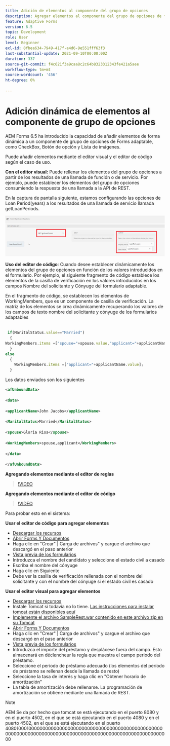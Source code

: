 ```yaml
---
title: Adición de elementos al componente del grupo de opciones
description: Agregar elementos al componente del grupo de opciones de forma dinámica
feature: Adaptive Forms
version: 6.5
topic: Development
role: User
level: Beginner
exl-id: 8fbea634-7949-417f-a4d6-9e551fff63f3
last-substantial-update: 2021-09-10T00:00:00Z
duration: 337
source-git-commit: f4c621f3a9caa8c2c64b8323312343fe421a5aee
workflow-type: tm+mt
source-wordcount: '456'
ht-degree: 0%

---
```


# Adición dinámica de elementos al componente de grupo de opciones

AEM Forms 6.5 ha introducido la capacidad de añadir elementos de forma dinámica a un componente de grupo de opciones de Forms adaptable, como CheckBox, Botón de opción y Lista de imágenes.


Puede añadir elementos mediante el editor visual y el editor de código según el caso de uso.

**Con el editor visual:** Puede rellenar los elementos del grupo de opciones a partir de los resultados de una llamada de función o de servicio. Por ejemplo, puede establecer los elementos del grupo de opciones consumiendo la respuesta de una llamada a la API de REST.

En la captura de pantalla siguiente, estamos configurando las opciones de Loan Period(years) a los resultados de una llamada de servicio llamada getLoanPeriods.

![Editor de reglas](assets/ruleeditor.png)

**Uso del editor de código**: Cuando desee establecer dinámicamente los elementos del grupo de opciones en función de los valores introducidos en el formulario. Por ejemplo, el siguiente fragmento de código establece los elementos de la casilla de verificación en los valores introducidos en los campos Nombre del solicitante y Cónyuge del formulario adaptable.

En el fragmento de código, se establecen los elementos de WorkingMembers, que es un componente de casilla de verificación. La matriz de los elementos se crea dinámicamente recuperando los valores de los campos de texto nombre del solicitante y cónyuge de los formularios adaptables

```javascript
 
 if(MaritalStatus.value=="Married")
  {
WorkingMembers.items =["spouse="+spouse.value,"applicant="+applicantName.value];
  }
else
  {
    WorkingMembers.items =["applicant="+applicantName.value];
  }
```

Los datos enviados son los siguientes

```xml
<afUnboundData>

<data>

<applicantName>John Jacobs</applicantName>

<MaritalStatus>Married</MaritalStatus>

<spouse>Gloria Rios</spouse>

<WorkingMembers>spouse,applicant</WorkingMembers>

</data>

</afUnboundData>
```

**Agregando elementos mediante el editor de reglas**

>[!VIDEO](https://video.tv.adobe.com/v/26847?quality=12&learn=on)

**Agregando elementos mediante el editor de código**

>[!VIDEO](https://video.tv.adobe.com/v/26848?quality=12&learn=on)

Para probar esto en el sistema:

**Usar el editor de código para agregar elementos**

* [Descargar los recursos](assets/usingthecodeeditor.zip)
* [Abrir Forms Y Documentos](http://localhost:4502/aem/forms.html/content/dam/formsanddocuments)
* Haga clic en &quot;Crear&quot; | Carga de archivos&quot; y cargue el archivo que descargó en el paso anterior
* [Vista previa de los formularios](http://localhost:4502/content/dam/formsanddocuments/simpleform/jcr:content?wcmmode=disabled)
* Introduzca el nombre del candidato y seleccione el estado civil a casado
* Escriba el nombre del cónyuge
* Haga clic en Siguiente
* Debe ver la casilla de verificación rellenada con el nombre del solicitante y con el nombre del cónyuge si el estado civil es casado

**Usar el editor visual para agregar elementos**

* [Descargar los recursos](assets/usingthevisualeditor.zip)
* Instale Tomcat si todavía no lo tiene. [Las instrucciones para instalar tomcat están disponibles aquí](https://experienceleague.adobe.com/docs/experience-manager-learn/forms/ic-print-channel-tutorial/introduction.html)
* [Implemente el archivo SampleRest.war contenido en este archivo zip en su Tomcat](assets/sample-rest.zip)
* [Abrir Forms Y Documentos](http://localhost:4502/aem/forms.html/content/dam/formsanddocuments)
* Haga clic en &quot;Crear&quot; | Carga de archivos&quot; y cargue el archivo que descargó en el paso anterior
* [Vista previa de los formularios](http://localhost:4502/content/dam/formsanddocuments/amortizationschedule/jcr:content?wcmmode=disabled)
* Introduzca el importe del préstamo y desplácese fuera del campo. Esto almacenará en déclencheur la regla que muestra el campo periodo del préstamo.
* Seleccione el período de préstamo adecuado (los elementos del período de préstamo se rellenan desde la llamada de resto)
* Seleccione la tasa de interés y haga clic en &quot;Obtener horario de amortización&quot;
* La tabla de amortización debe rellenarse. La programación de amortización se obtiene mediante una llamada de REST.

>[!NOTE]
> AEM Se da por hecho que tomcat se está ejecutando en el puerto 8080 y en el puerto 4502, en el que se está ejecutando en el puerto 4080 y en el puerto 4502, en el que se está ejecutando en el puerto 40801000100000000000000000000000000000000000000000000000000000000000000000000000000000000000000000000000000000000000
